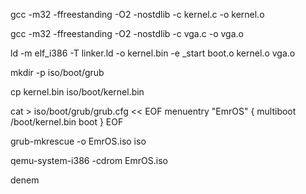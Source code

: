 gcc -m32 -ffreestanding -O2 -nostdlib -c kernel.c -o kernel.o

gcc -m32 -ffreestanding -O2 -nostdlib -c vga.c -o vga.o

ld -m elf_i386 -T linker.ld -o kernel.bin -e _start boot.o kernel.o vga.o

mkdir -p iso/boot/grub

cp kernel.bin iso/boot/kernel.bin

cat > iso/boot/grub/grub.cfg << EOF
menuentry "EmrOS" {
    multiboot /boot/kernel.bin
    boot
}
EOF


grub-mkrescue -o EmrOS.iso iso

qemu-system-i386 -cdrom EmrOS.iso

denem